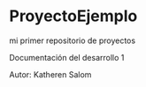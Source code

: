 # ProyectoEjemplo
mi primer repositorio de proyectos

Documentación del desarrollo 1

Autor: Katheren Salom
